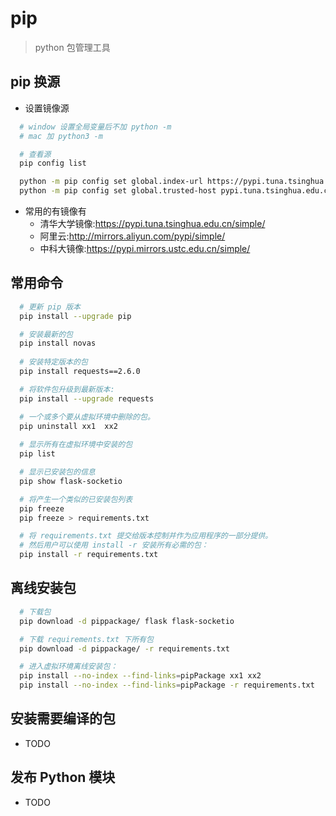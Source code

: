 # pip
> python 包管理工具

## pip 换源
  - 设置镜像源
  ```bash
    # window 设置全局变量后不加 python -m
    # mac 加 python3 -m 

    # 查看源
    pip config list

    python -m pip config set global.index-url https://pypi.tuna.tsinghua.edu.cn/simple
    python -m pip config set global.trusted-host pypi.tuna.tsinghua.edu.cn

  ```
  + 常用的有镜像有
    - 清华大学镜像:https://pypi.tuna.tsinghua.edu.cn/simple/
    - 阿里云:http://mirrors.aliyun.com/pypi/simple/
    - 中科大镜像:https://pypi.mirrors.ustc.edu.cn/simple/ 
## 常用命令
```bash
  # 更新 pip 版本
  pip install --upgrade pip

  # 安装最新的包
  pip install novas
  
  # 安装特定版本的包
  pip install requests==2.6.0

  # 将软件包升级到最新版本:
  pip install --upgrade requests

  # 一个或多个要从虚拟环境中删除的包。
  pip uninstall xx1  xx2
  
  # 显示所有在虚拟环境中安装的包
  pip list 

  # 显示已安装包的信息
  pip show flask-socketio

  # 将产生一个类似的已安装包列表
  pip freeze 
  pip freeze > requirements.txt

  # 将 requirements.txt 提交给版本控制并作为应用程序的一部分提供。
  # 然后用户可以使用 install -r 安装所有必需的包：
  pip install -r requirements.txt
```
## 离线安装包
```bash
  # 下载包
  pip download -d pippackage/ flask flask-socketio

  # 下载 requirements.txt 下所有包
  pip download -d pippackage/ -r requirements.txt

  # 进入虚拟环境离线安装包：
  pip install --no-index --find-links=pipPackage xx1 xx2
  pip install --no-index --find-links=pipPackage -r requirements.txt
```
## 安装需要编译的包
  - TODO
## 发布 Python 模块
  - TODO

